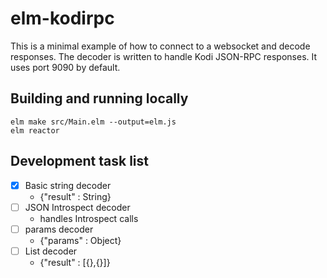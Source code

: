 # elm-kodirpc

This is a minimal example of how to connect to a websocket and decode responses. The decoder is written to handle Kodi JSON-RPC responses. It uses port 9090 by default.

## Building and running locally

```
elm make src/Main.elm --output=elm.js
elm reactor
```

## Development task list
- [X] Basic string decoder
  - {"result" : String}
- [ ] JSON Introspect decoder
  - handles Introspect calls
- [ ] params decoder
  - {"params" : Object}
- [ ] List decoder
  - {"result" : [{},{}]}
